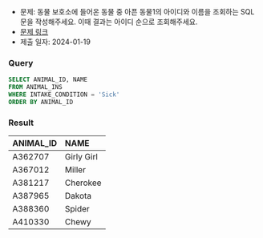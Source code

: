 - 문제: 동물 보호소에 들어온 동물 중 아픈 동물1의 아이디와 이름을 조회하는 SQL 문을 작성해주세요. 이때 결과는 아이디 순으로 조회해주세요.
- [문제 링크](https://school.programmers.co.kr/learn/courses/30/lessons/59036)
- 제출 일자: 2024-01-19

### Query

```sql
SELECT ANIMAL_ID, NAME
FROM ANIMAL_INS
WHERE INTAKE_CONDITION = 'Sick'
ORDER BY ANIMAL_ID
```

### Result

| ANIMAL_ID | NAME       |
| :-------- | :--------- |
| A362707   | Girly Girl |
| A367012   | Miller     |
| A381217   | Cherokee   |
| A387965   | Dakota     |
| A388360   | Spider     |
| A410330   | Chewy      |
